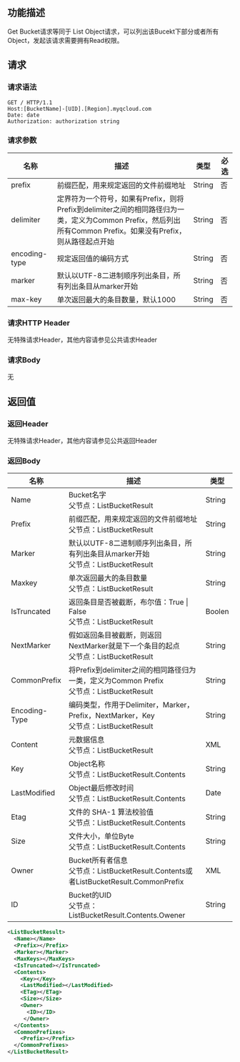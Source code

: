 ## 功能描述

Get Bucket请求等同于 List Object请求，可以列出该Bucekt下部分或者所有Object，发起该请求需要拥有Read权限。

## 请求

### 请求语法

```Http
GET / HTTP/1.1
Host:[BucketName]-[UID].[Region].myqcloud.com
Date: date
Authorization: authorization string
```

### 请求参数

| 名称            | 描述                                       | 类型     | 必选   |
| ------------- | ---------------------------------------- | ------ | ---- |
| prefix        | 前缀匹配，用来规定返回的文件前缀地址                       | String | 否    |
| delimiter     | 定界符为一个符号，如果有Prefix，则将Prefix到delimiter之间的相同路径归为一类，定义为Common Prefix，然后列出所有Common Prefix。如果没有Prefix，则从路径起点开始 | String | 否    |
| encoding-type | 规定返回值的编码方式                               | String | 否    |
| marker        | 默认以UTF-8二进制顺序列出条目，所有列出条目从marker开始        | String | 否    |
| max-key       | 单次返回最大的条目数量，默认1000                       | String | 否    |

### 请求HTTP Header

无特殊请求Header，其他内容请参见公共请求Header

### 请求Body

无

## 返回值

### 返回Header

无特殊请求Header，其他内容请参见公共返回Header

### 返回Body

| 名称            | 描述                                       | 类型     |
| ------------- | ---------------------------------------- | ------ |
| Name          | Bucket名字<br/>父节点：ListBucketResult        | String |
| Prefix        | 前缀匹配，用来规定返回的文件前缀地址<br/>父节点：ListBucketResult | String |
| Marker        | 默认以UTF-8二进制顺序列出条目，所有列出条目从marker开始<br/>父节点：ListBucketResult | String |
| Maxkey        | 单次返回最大的条目数量<br/>父节点：ListBucketResult     | String |
| IsTruncated   | 返回条目是否被截断，布尔值：True \| False<br/>父节点：ListBucketResult | Boolen |
| NextMarker    | 假如返回条目被截断，则返回NextMarker就是下一个条目的起点<br/>父节点：ListBucketResult | String |
| CommonPrefix  | 将Prefix到delimiter之间的相同路径归为一类，定义为Common Prefix<br/>父节点：ListBucketResult | String |
| Encoding-Type | 编码类型，作用于Delimiter，Marker，Prefix，NextMarker，Key<br/>父节点：ListBucketResult | String |
| Content       | 元数据信息<br/>父节点：ListBucketResult           | XML    |
| Key           | Object名称<br/>父节点：ListBucketResult.Contents | String |
| LastModified  | Object最后修改时间<br/>父节点：ListBucketResult.Contents | Date   |
| Etag          | 文件的 SHA-1 算法校验值<br/>父节点：ListBucketResult.Contents | String |
| Size          | 文件大小，单位Byte<br/>父节点：ListBucketResult.Contents | String |
| Owner         | Bucket所有者信息<br/>父节点：ListBucketResult.Contents或者ListBucketResult.CommonPrefix | XML    |
| ID            | Bucket的UID<br/>父节点：ListBucketResult.Contents.Owener | String |

```XML
<ListBucketResult>
  <Name></Name>
  <Prefix></Prefix>
  <Marker></Marker>
  <MaxKeys></MaxKeys>
  <IsTruncated></IsTruncated>
  <Contents>
    <Key></Key>
    <LastModified></LastModified>
    <ETag></ETag>
    <Size></Size>
    <Owner>
      <ID></ID>
     </Owner>
  </Contents>
  <CommonPrefixes>
    <Prefix></Prefix>
  </CommonPrefixes>
</ListBucketResult>
```
